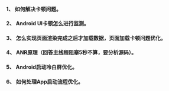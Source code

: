 #### 1、	如何解决卡顿问题。

#### 2、	Android UI卡顿怎么进行监测。

#### 3、	怎么实现页面渲染完成之后才加载数据，页面加载卡顿问题优化。

#### 4、	ANR原理（回答主线程阻塞5秒不算，要分析源码）。

#### 5、	Android启动冷白屏优化。

#### 6、	如何处理App启动流程优化。
